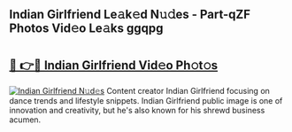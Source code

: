 ## Indian Girlfriend Le𝚊k𝚎d N𝚞𝚍es - Part-qZF Photos Vid𝚎o Le𝚊ks ggqpg

# <h2><a href="http://fbcdfj.evod.top/?m=Indian+Girlfriend">🔗 👉🔴 Indian Girlfriend Vid𝚎o Ph𝚘t𝚘s</a></h2>

[![Indian Girlfriend N𝚞d𝚎s](https://i.imgur.com/8V9OHl7.gif)](http://fbcdfj.evod.top/?m=Indian+Girlfriend)
Content creator Indian Girlfriend focusing on dance trends and lifestyle snippets. Indian Girlfriend public image is one of innovation and creativity, but he's also known for his shrewd business acumen. 
